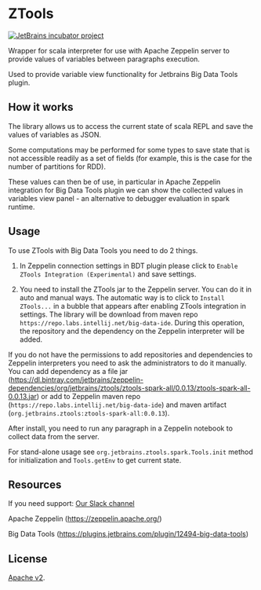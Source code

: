 # ZTools

[![JetBrains incubator project](https://jb.gg/badges/incubator.svg)](https://confluence.jetbrains.com/display/ALL/JetBrains+on+GitHub)

Wrapper for scala interpreter for use with Apache Zeppelin server to provide values of variables between paragraphs execution.

Used to provide variable view functionality for Jetbrains Big Data Tools plugin.  

## How it works

The library allows us to access the current state of scala REPL and save the values of variables as JSON.

Some computations may be performed for some types to save state that is not accessible readily as a set of fields (for example, this is the case for the number of partitions for RDD).

These values can then be of use, in particular in Apache Zeppelin integration for Big Data Tools plugin we can show the collected values in variables view panel - an alternative to debugger evaluation in spark runtime.

## Usage

To use ZTools with Big Data Tools you need to do 2 things.

1. In Zeppelin connection settings in BDT plugin please click to `Enable ZTools Integration (Experimental)` and save settings.

2. You need to install the ZTools jar to the Zeppelin server. You can do it in auto and manual ways. The automatic way is to click to `Install ZTools...` in a bubble that appears after enabling ZTools integration in settings. The library will be download from maven repo `https://repo.labs.intellij.net/big-data-ide`. During this operation, the repository and the dependency on the Zeppelin interpreter will be added.

If you do not have the permissions to add repositories and dependencies to Zeppelin interpreters you need to ask the administrators to do it manually.
You can add dependency as a file jar (https://dl.bintray.com/jetbrains/zeppelin-dependencies/org/jetbrains/ztools/ztools-spark-all/0.0.13/ztools-spark-all-0.0.13.jar) or add to Zeppelin maven repo (`https://repo.labs.intellij.net/big-data-ide`) and maven artifact (`org.jetbrains.ztools:ztools-spark-all:0.0.13`).

After install, you need to run any paragraph in a Zeppelin notebook to collect data from the server.

For stand-alone usage see `org.jetbrains.ztools.spark.Tools.init` method for initialization and `Tools.getEnv` to get current state.

## Resources

If you need support: [Our Slack channel](https://slack-bdt.mau.jetbrains.com/?_ga=2.181253743.913531920.1594027385-1936946878.1588841666)

Apache Zeppelin (https://zeppelin.apache.org/)

Big Data Tools (https://plugins.jetbrains.com/plugin/12494-big-data-tools)

## License
[Apache v2](LICENSE.txt).
